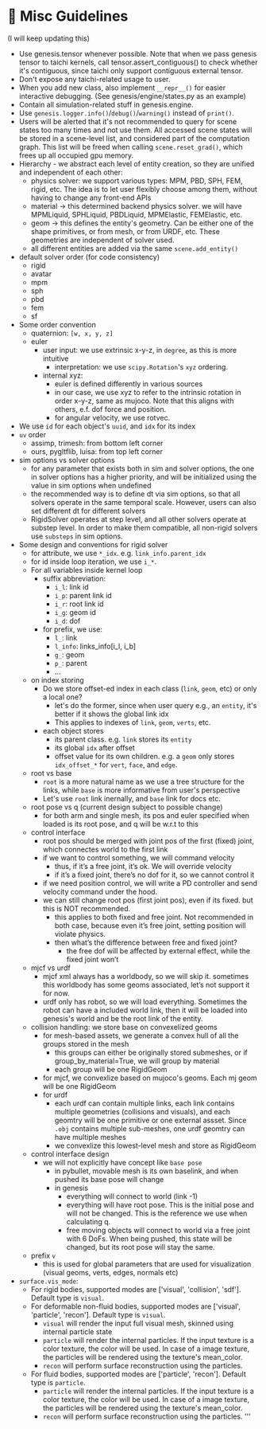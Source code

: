 # 📝 Misc Guidelines

(I will keep updating this)
- Use genesis.tensor whenever possible. Note that when we pass genesis tensor to taichi kernels, call tensor.assert_contiguous() to check whether it's contiguous, since taichi only support contiguous external tensor.
- Don't expose any taichi-related usage to user.
- When you add new class, also implement `__repr__()` for easier interactive debugging. (See genesis/engine/states.py as an example)
- Contain all simulation-related stuff in genesis.engine.
- Use `genesis.logger.info()`/`debug()`/`warning()` instead of `print()`.
- Users will be alerted that it's not recommended to query for scene states too many times and not use them. All accessed scene states will be stored in a scene-level list, and considered part of the computation graph. This list will be freed when calling `scene.reset_grad()`, which frees up all occupied gpu memory.
- Hierarchy - we abstract each level of entity creation, so they are unified and independent of each other:
    - physics solver: we support various types: MPM, PBD, SPH, FEM, rigid, etc. The idea is to let user flexibly choose among them, without having to change any front-end APIs
    - material -> this determined backend physics solver. we will have MPMLiquid, SPHLiquid, PBDLiquid, MPMElastic, FEMElastic, etc.
    - geom -> this defines the entity's geometry. Can be either one of the shape primitives, or from mesh, or from URDF, etc. These geometries are independent of solver used.
    - all different entities are added via the same `scene.add_entity()`
- default solver order (for code consistency)
    - rigid
    - avatar
    - mpm
    - sph
    - pbd
    - fem
    - sf
- Some order convention
    - quaternion: `[w, x, y, z]`
    - euler
        - user input: we use extrinsic x-y-z, in `degree`, as this is more intuitive
            - interpretation: we use `scipy.Rotation`'s `xyz` ordering.
        - internal xyz:
            - euler is defined differently in various sources
            - in our case, we use xyz to refer to the intrinsic rotation in order x-y-z, same as mujoco. Note that this aligns with others, e.f. dof force and position.
            - for angular velocity, we use rotvec.
- We use `id` for each object's `uuid`, and `idx` for its index
- `uv` order
    - assimp, trimesh: from bottom left corner
    - ours, pygltflib, luisa: from top left corner
- sim options vs solver options
    - for any parameter that exists both in sim and solver options, the one in solver options has a higher priority, and will be initialized using the value in sim options when undefined
    - the recommended way is to define dt via sim options, so that all solvers operate in the same temporal scale. However, users can also set different dt for different solvers
    - RigidSolver operates at step level, and all other solvers operate at substep level. In order to make them compatible, all non-rigid solvers use `substeps` in sim options.
- Some design and conventions for rigid solver
    - for attribute, we use `*_idx`. e.g. `link_info.parent_idx`
    - for id inside loop iteration, we use `i_*`.
    - For all variables inside kernel loop
        - suffix abbreviation:
            - `i_l`: link id
            - `i_p`: parent link id
            - `i_r`: root link id
            - `i_g`: geom id
            - `i_d`: dof
        - for prefix, we use:
            - `l_`: link
            - `l_info`: links_info[i_l, i_b]
            - `g_`: geom
            - `p_`: parent
            - ...
    - on index storing
        - Do we store offset-ed index in each class (`link`, `geom`, etc) or only a local one?
            - let's do the former, since when user query e.g., an `entity`, it's better if it shows the global link idx
            - This applies to indexes of `link`, `geom`, `verts`, etc.
        - each object stores
            - its parent class. e.g. `link` stores its `entity`
            - its global `idx` after offset
            - offset value for its own children. e.g. a `geom` only stores `idx_offset_*` for `vert`, `face`, and `edge`.
    - root vs base
        - `root` is a more natural name as we use a tree structure for the links, while `base` is more informative from user's perspective
        - Let's use `root` link inernally, and `base` link for docs etc.
    - root pose vs q (current design subject to possible change)
        - for both arm and single mesh, its pos and euler specified when loaded is its root pose, and q will be w.r.t to this
    - control interface
        - root pos should be merged with joint pos of the first (fixed) joint, which connectes world to the first link
        - if we want to control something, we will command velocity
            - thus, if it’s a free joint, it’s ok. We will override velocity
            - if it’s a fixed joint, there’s no dof for it, so we cannot control it
        - if we need position control, we will write a PD controller and send velocity command under the hood.
        - we can still change root pos (first joint pos), even if its fixed. but this is NOT recommended.
            - this applies to both fixed and free joint. Not recommended in both case, because even it’s free joint, setting position will violate physics.
            - then what’s the difference between free and fixed joint?
                - the free dof will be affected by external effect, while the fixed joint won’t
    - mjcf vs urdf
        - mjcf xml always has a worldbody, so we will skip it. sometimes this worldbody has some geoms associated, let’s not support it for now.
        - urdf only has robot, so we will load everything. Sometimes the robot can have a included world link, then it will be loaded into genesis's world and be the root link of the entity.
    - collision handling: we store base on convexelized geoms
        - for mesh-based assets, we generate a convex hull of all the groups stored in the mesh
            - this groups can either be originally stored submeshes, or if group_by_material=True, we will group by material
            - each group will be one RigidGeom
        - for mjcf, we convexlize based on mujoco's geoms. Each mj geom will be one RigidGeom
        - for urdf
            - each urdf can contain multiple links, each link contains multiple geometries (collisions and visuals), and each geomtry will be one primitive or one external assset. Since `.obj` contains multiple sub-meshes, one urdf geomtry can have multiple meshes
            - we convexlize this lowest-level mesh and store as RigidGeom
    - control interface design
        - we will not explicitly have concept like `base pose`
            - in pybullet, movable mesh is its own baselink, and when pushed its base pose will change
            - in genesis
                - everything will connect to world (link -1)
                - everything will have root pose. This is the initial pose and will not be changed. This is the reference we use when calculating q.
                - free moving objects will connect to world via a free joint with 6 DoFs. When being pushed, this state will be changed, but its root pose will stay the same.
    - prefix `v`
        - this is used for global parameters that are used for visualization (visual geoms, verts, edges, normals etc)
- `surface.vis_mode`:
    - For rigid bodies, supported modes are ['visual', 'collision', 'sdf']. Default type is `visual`.
    - For deformable non-fluid bodies, supported modes are ['visual', 'particle', 'recon']. Default type is `visual`.
        - `visual` will render the input full visual mesh, skinned using internal particle state
        - `particle` will render the internal particles. If the input texture is a color texture, the color will be used. In case of a image texture, the particles will be rendered using the texture's mean_color.
        - `recon` will perform surface reconstruction using the particles.
    - For fluid bodies, supported modes are ['particle', 'recon']. Default type is `particle`.
        - `particle` will render the internal particles. If the input texture is a color texture, the color will be used. In case of a image texture, the particles will be rendered using the texture's mean_color.
        - `recon` will perform surface reconstruction using the particles.
    '''
